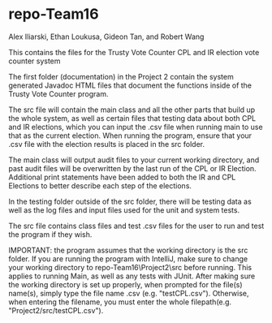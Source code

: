 # repo-Team16
Alex Iliarski, Ethan Loukusa, Gideon Tan, and Robert Wang

This contains the files for the Trusty Vote Counter CPL and IR election vote counter system

The first folder (documentation) in the Project 2 contain the system generated Javadoc HTML files that document the functions inside of the Trusty Vote Counter program.

The src file will contain the main class and all the other parts that build up the whole system, as well as certain files that testing data about both
CPL and IR elections, which you can input the <filename>.csv file when running main to use that as the current election. When running the program, ensure that your .csv file with the election results is placed in the src folder.

The main class will output audit files to your current working directory, and past audit files will be overwritten by the last run of the CPL or IR Election.
Additional print statements have been added to both the IR and CPL Elections to better describe each step of the elections. 

In the testing folder outside of the src folder, there will be testing data as well as the log files and input files used for the unit and system tests.

The src file contains class files and test .csv files for the user to run and test the program if they wish.

IMPORTANT: the program assumes that the working directory is the src folder. If you are running the program with IntelliJ, make sure to change your working directory to repo-Team16\Project2\src before running. This applies to running Main, as well as any tests with JUnit. After making sure the working directory is set up properly, when prompted for the file(s) name(s), simply type the file name .csv (e.g. "testCPL.csv"). Otherwise, when entering the filename, you must enter the whole filepath(e.g. "Project2/src/testCPL.csv").
